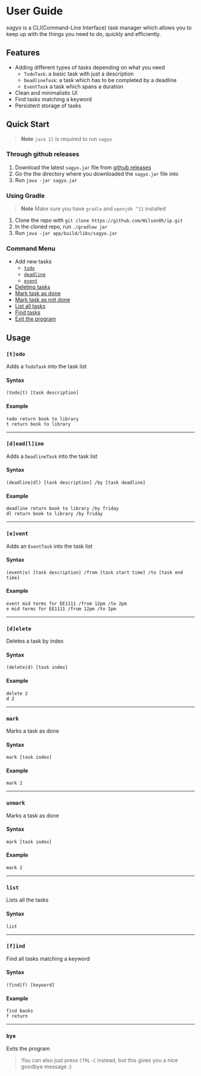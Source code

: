 # User Guide

_sagyo_ is a CLI(Command-Line Interface) task manager which allows you to keep up with
the things you need to do, quickly and efficiently.

## Features 
* Adding different types of tasks depending on what you need
    * `TodoTask`: a basic task with just a description
    * `DeadlineTask`: a task which has to be completed by a deadline
    * `EventTask` a task which spans a duration
* Clean and minimalistic UI
* Find tasks matching a keyword
* Persistent storage of tasks

## Quick Start

> **Note**
> `java 11` is required to run `sagyo`

### Through github releases
1. Download the latest `sagyo.jar` file from [github releases](https://github.com/WilsonOh/ip/releases)
2. Go the the directory where you downloaded the `sagyo.jar` file into
3. Run `java -jar sagyo.jar`

### Using Gradle

> **Note** Make sure you have `gradle` and `openjdk ^11` installed

1. Clone the repo with `git clone https://github.com/WilsonOh/ip.git`
2. In the cloned repo, run `./gradlew jar`
3. Run `java -jar app/build/libs/sagyo.jar`

### Command Menu
* Add new tasks
    * [`todo`](#[t]odo)
    * [`deadline`](#[d]ead[l]ine)
    * [`event`](#[e]vent)
* [Deleting tasks](#[d]elete)
* [Mark task as done](#mark)
* [Mark task as not done](#unmark)
* [List all tasks](#list)
* [Find tasks](#[f]ind)
* [Exit the program](#bye)

## Usage

### `[t]odo`
Adds a `TodoTask` into the task list
#### Syntax
`(todo|t) [task description]`
#### Example
`todo return book to library`<br/>
`t return book to library`

---

### `[d]ead[l]ine`
Adds a `DeadlineTask` into the task list
#### Syntax
`(deadline|dl) [task description] /by [task deadline]`
#### Example
`deadline return book to library /by friday`<br/>
`dl return book to library /by friday`

---

### `[e]vent`
Adds an `EventTask` into the task list
#### Syntax
`(event|e) [task description] /from [task start time] /to [task end time]`
#### Example
`event mid terms for EE1111 /from 12pm /to 2pm`<br/>
`e mid terms for EE1111 /from 12pm /to 2pm`

---

### `[d]elete`
Deletes a task by index
#### Syntax
`(delete|d) [task index]`
#### Example
`delete 2`<br/>
`d 2`

---

### `mark`
Marks a task as done
#### Syntax
`mark [task index]`
#### Example
`mark 2`<br/>

---

### `unmark`
Marks a task as done
#### Syntax
`mark [task index]`
#### Example
`mark 2`<br/>

---

### `list`
Lists all the tasks
#### Syntax
`list`

---

### `[f]ind`
Find all tasks matching a keyword
#### Syntax
`(find|f) [keyword]`
#### Example
`find books` <br/>
`f return`

---

### `bye`
Exits the program
> You can also just press `CTRL-C` instead, but this gives you a nice goodbye message :)

